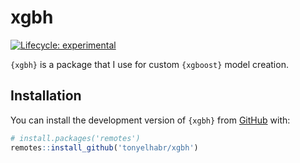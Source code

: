 
<!-- README.md is generated from README.Rmd. Please edit that file -->

# xgbh

<!-- badges: start -->

[![Lifecycle:
experimental](https://img.shields.io/badge/lifecycle-experimental-orange.svg?style=flat-square)](https://lifecycle.r-lib.org/articles/stages.html#experimental)

<!-- badges: end -->

`{xgbh}` is a package that I use for custom `{xgboost}` model creation.

## Installation

You can install the development version of `{xgbh}` from
[GitHub](https://github.com/) with:

``` r
# install.packages('remotes')
remotes::install_github('tonyelhabr/xgbh')
```
